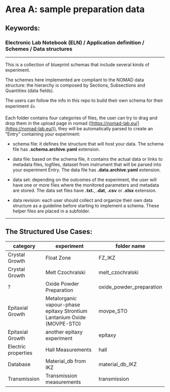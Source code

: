 # Area A: sample preparation data

## Keywords: 
### Electronic Lab Notebook (ELN) / Application definition / Schemes / Data structures  

- - - -

This is a collection of blueprint schemas that include several kinds of experiment. 

The schemes here implemented are compliant to the NOMAD data structure: the hierarchy is composed by Sections, Subsections and Quantities (data fields).

The users can follow the info in this repo to build their own schema for their experiment :thumbsup:.

Each folder contains four categories of files, the user can try to drag and drop them in the upload page in nomad ([https://nomad-lab.eu/](https://nomad-lab.eu/)), they will be automatically parsed to create an "Entry" containing your experiment:

* schema file: it defines the structure that will host your data.
  The schema file has **.schema.archive.yaml** extension.

* data file: based on the schema file, it contains the actual data or links to metadata files, logfiles, dataset from instrument that will be parsed into your experiment Entry. The data file has **.data.archive.yaml** extension.

* data set: depending on the outcomes of the experiment, the user will have one or more files where the monitored parameters and metadata are stored. The data set files have **.txt.**, **.dat**, **.csv** or **.xlsx** extension.

* data revision: each user should collect and organize their own data structure as a guideline before starting to implement a schema. These helper files are placed in a subfolder.

- - - -
## The Structured Use Cases:

category | experiment | folder name
-|-|-|
Crystal Growth | Float Zone| FZ_IKZ
Crystal Growth | Melt Czochralski | melt_czochralski
 ? | Oxide Powder Preparation | oxide_powder_preparation
Epitaxial Growth | Metalorganic vapour-phase epitaxy Strontium Lantanium Oxide (MOVPE-STO) | movpe_STO
Epitaxial Growth | another epitaxy experiment | epitaxy
Electric properties | Hall Measurements | hall
Database | Material_db from IKZ | material_db_IKZ
Transmission | Transmission measurements | transmission